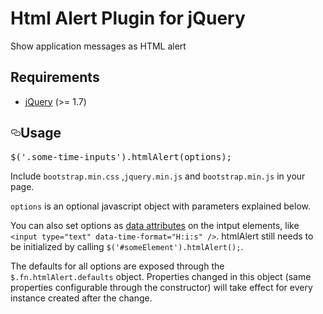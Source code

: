 <h1>Html Alert Plugin for jQuery</h1> 	
Show application messages as HTML alert

<h2>Requirements</h2>
<ul>
	<li><a href="http://jquery.com/">jQuery</a> (&gt;= 1.7)</li>
</ul>
<h2><a id="user-content-usage" class="anchor" href="#usage" aria-hidden="true"><svg aria-hidden="true" class="octicon octicon-link" height="16" version="1.1" viewBox="0 0 16 16" width="16"><path d="M4 9h1v1H4c-1.5 0-3-1.69-3-3.5S2.55 3 4 3h4c1.45 0 3 1.69 3 3.5 0 1.41-.91 2.72-2 3.25V8.59c.58-.45 1-1.27 1-2.09C10 5.22 8.98 4 8 4H4c-.98 0-2 1.22-2 2.5S3 9 4 9zm9-3h-1v1h1c1 0 2 1.22 2 2.5S13.98 12 13 12H9c-.98 0-2-1.22-2-2.5 0-.83.42-1.64 1-2.09V6.25c-1.09.53-2 1.84-2 3.25C6 11.31 7.55 13 9 13h4c1.45 0 3-1.69 3-3.5S14.5 6 13 6z"></path></svg></a>Usage</h2>

<div class="highlight highlight-source-js"><pre><span class="pl-en">$</span>(<span class="pl-s"><span class="pl-pds">'</span>.some-time-inputs<span class="pl-pds">'</span></span>).<span class="pl-en">htmlAlert</span>(options);</pre></div>

<p>Include <code>bootstrap.min.css</code> ,<code>jquery.min.js</code> and <code>bootstrap.min.js</code> in your page.</p>

<p><code>options</code> is an optional javascript object with parameters explained below.</p>

<p>You can also set options as <a href="https://developer.mozilla.org/en-US/docs/Web/Guide/HTML/Using_data_attributes">data attributes</a> on the intput elements, like <code>&lt;input type="text" data-time-format="H:i:s" /&gt;</code>. htmlAlert still needs to be initialized by calling <code>$('#someElement').htmlAlert();</code>.</p>

<p>The defaults for all options are exposed through the <code>$.fn.htmlAlert.defaults</code> object. Properties changed in this object (same properties configurable through the constructor) will take effect for every instance created after the change.</p>
